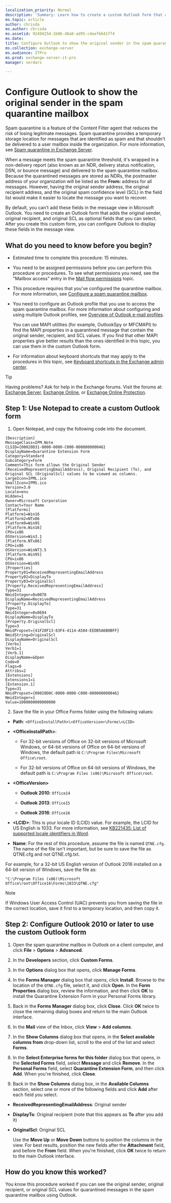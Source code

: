 ```yaml
---
localization_priority: Normal
description: 'Summary: Learn how to create a custom Outlook form that allows you to view the original sender, recipient, and SCL value for messages in the spam quarantine mailbox in Exchange Server 2016 or Exchange Server 2019.'
ms.topic: article
author: chrisda
ms.author: chrisda
ms.assetid: 9249425d-1b06-48a0-ad95-c4eefb641ff4
ms.date:
title: Configure Outlook to show the original sender in the spam quarantine mailbox
ms.collection: exchange-server
ms.audience: ITPro
ms.prod: exchange-server-it-pro
manager: serdars

---
```


# Configure Outlook to show the original sender in the spam quarantine mailbox

Spam quarantine is a feature of the Content Filter agent that reduces the risk of losing legitimate messages. Spam quarantine provides a temporary storage location for messages that are identified as spam and that shouldn't be delivered to a user mailbox inside the organization. For more information, see [Spam quarantine in Exchange Server](spam-quarantine.md).

When a message meets the spam quarantine threshold, it's wrapped in a non-delivery report (also known as an NDR, delivery status notification, DSN, or bounce message) and delivered to the spam quarantine mailbox. Because the quarantined messages are stored as NDRs, the postmaster address of your organization will be listed as the **From:** address for all messages. However, having the original sender address, the original recipient address, and the original spam confidence level (SCL) in the field list would make it easier to locate the message you want to recover.

By default, you can't add these fields in the message view in Microsoft Outlook. You need to create an Outlook form that adds the original sender, original recipient, and original SCL as optional fields that you can select. After you create this custom form, you can configure Outlook to display these fields in the message view.

## What do you need to know before you begin?

- Estimated time to complete this procedure: 15 minutes.

- You need to be assigned permissions before you can perform this procedure or procedures. To see what permissions you need, see the "Mailbox access" entry in the [Mail flow permissions](../../permissions/feature-permissions/mail-flow-permissions.md) topic.

- This procedure requires that you've configured the quarantine mailbox. For more information, see [Configure a spam quarantine mailbox](configure-quarantine-mailboxes.md).

- You need to configure an Outlook profile that you use to access the spam quarantine mailbox. For more information about configuring and using multiple Outlook profiles, see [Overview of Outlook e-mail profiles](https://go.microsoft.com/fwlink/p/?linkId=178975).

    You can use MAPI utilities (for example, OutlookSpy or MFCMAPI) to find the MAPI properties in a quarantined message that contain the original sender, recipient, and SCL values. If you find that other MAPI properties give better results than the ones identified in this topic, you can use them in the custom Outlook form.

- For information about keyboard shortcuts that may apply to the procedures in this topic, see [Keyboard shortcuts in the Exchange admin center](../../about-documentation/exchange-admin-center-keyboard-shortcuts.md).

> [!TIP]
> Having problems? Ask for help in the Exchange forums. Visit the forums at: [Exchange Server](https://go.microsoft.com/fwlink/p/?linkId=60612), [Exchange Online](https://go.microsoft.com/fwlink/p/?linkId=267542), or [Exchange Online Protection](https://go.microsoft.com/fwlink/p/?linkId=285351).

## Step 1: Use Notepad to create a custom Outlook form

1. Open Notepad, and copy the following code into the document.

  ```
  [Description]
  MessageClass=IPM.Note
  CLSID={00020D31-0000-0000-C000-000000000046}
  DisplayName=Quarantine Extension Form
  Category=Standard
  Subcategory=Form
  Comment=This form allows the Original Sender (ReceivedRepresentingEmailAddress), Original Recipient (To), and Original SCL (OriginalScl) values to be viewed as columns.
  LargeIcon=IPML.ico
  SmallIcon=IPMS.ico
  Version=3.0
  Locale=enu
  Hidden=1
  Owner=Microsoft Corporation
  Contact=Your Name
  [Platforms]
  Platform1=Win16
  Platform2=NTx86
  Platform9=Win95
  [Platform.Win16]
  CPU=ix86
  OSVersion=Win3.1
  [Platform.NTx86]
  CPU=ix86
  OSVersion=WinNT3.5
  [Platform.Win95]
  CPU=ix86
  OSVersion=Win95
  [Properties]
  Property01=ReceivedRepresentingEmailAddress
  Property02=DisplayTo
  Property03=OriginalScl
  [Property.ReceivedRepresentingEmailAddress]
  Type=31
  NmidInteger=0x0078
  DisplayName=ReceivedRepresentingEmailAddress
  [Property.DisplayTo]
  Type=31
  NmidInteger=0x0E04
  DisplayName=DisplayTo
  [Property.OriginalScl]
  Type=3
  NmidPropset={41F28F13-83F4-4114-A584-EEDB5A6B0BFF}
  NmidString=OriginalScl
  DisplayName=OriginalScl
  [Verbs]
  Verb1=1
  [Verb.1]
  DisplayName=&Open
  Code=0
  Flags=0
  Attribs=2
  [Extensions]
  Extensions1=1
  [Extension.1]
  Type=31
  NmidPropset={00020D0C-0000-0000-C000-000000000046}
  NmidInteger=1
  Value=1000000000000000
  ```

2. Save the file in your Office Forms folder using the following values:

  - **Path**: `<OfficeInstallPath>\<OfficeVersion>\Forms\<LCID>`

  - **\<OfficeInstallPath\>**:

    - For 32-bit versions of Office on 32-bit versions of Microsoft Windows, or 64-bit versions of Office on 64-bit versions of Windows, the default path is `C:\Program Files\Microsoft Office\root`.

    - For 32-bit versions of Office on 64-bit versions of Windows, the default path is `C:\Program Files (x86)\Microsoft Office\root`.

  - **\<OfficeVersion\>**

    - **Outlook 2010**: `Office14`

    - **Outlook 2013**: `Office15`

    - **Outlook 2016**: `Office16`

  - **\<LCID\>**: This is your locale ID (LCID) value. For example, the LCID for US English is 1033. For more information, see [KB221435: List of supported locale identifiers in Word](https://go.microsoft.com/fwlink/p/?LinkID=787605).

  - **Name**: For the rest of this procedure, assume the file is named `QTNE.cfg`. The name of the file isn't important, but be sure to save the file as QTNE.cfg and not QTNE.cfg.txt.

For example, for a 32-bit US English version of Outlook 2016 installed on a 64-bit version of Windows, save the file as:

```
"C:\Program Files (x86)\Microsoft Office\root\Office16\Forms\1033\QTNE.cfg"
```

> [!NOTE]
> If Windows User Access Control (UAC) prevents you from saving the file in the correct location, save it first to a temporary location, and then copy it.

## Step 2: Configure Outlook 2010 or later to use the custom Outlook form

1. Open the spam quarantine mailbox in Outlook on a client computer, and click **File** \> **Options** \> **Advanced**.

2. In the **Developers** section, click **Custom Forms**.

3. In the **Options** dialog box that opens, click **Manage Forms**.

4. In the **Forms Manager** dialog box that opens, click **Install**. Browse to the location of the `QTNE.cfg` file, select it, and click **Open**. In the **Form Properties** dialog box, review the information, and then click **OK** to install the Quarantine Extension Form in your Personal Forms library.

5. Back in the **Forms Manager** dialog box, click **Close**. Click **OK** twice to close the remaining dialog boxes and return to the main Outlook interface.

6. In the **Mail** view of the Inbox, click **View** \> **Add columns**.

7. In the **Show Columns** dialog box that opens, in the **Select available columns from** drop-down list, scroll to the end of the list and select **Forms**.

8. In the **Select Enterprise forms for this folder** dialog box that opens, in the **Selected Forms** field, select **Message** and click **Remove**. In the **Personal Forms** field, select **Quarantine Extension Form**, and then click **Add**. When you're finished, click **Close**.

9. Back in the **Show Columns** dialog box, in the **Available Columns** section, select one or more of the following fields and click **Add** after each field you select.

  - **ReceivedRepresentingEmailAddress**: Original sender

  - **DisplayTo**: Original recipient (note that this appears as **To** after you add it)

  - **OriginalScl**: Original SCL

    Use the **Move Up** or **Move Down** buttons to position the columns in the view. For best results, position the new fields after the **Attachment** field, and before the **From** field. When you're finished, click **OK** twice to return to the main Outlook interface.

## How do you know this worked?

You know this procedure worked if you can see the original sender, original recipient, or original SCL values for quarantined messages in the spam quarantine mailbox using Outlook.



